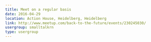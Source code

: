 ```yaml
---
title: Meet on a regular basis
date: 2016-04-29
location: Action House, Heidelberg, Heidelberg
link: http://www.meetup.com/back-to-the-future/events/230245030/
usergroup: smalltalkrn
type: usergroup
---
```

